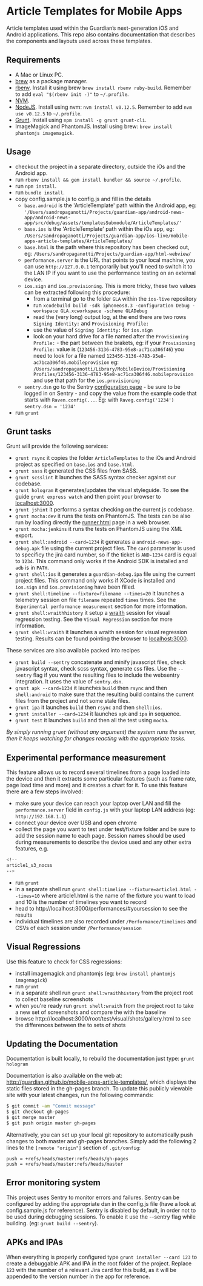 # Article Templates for Mobile Apps
Article templates used within the Guardian’s next-generation iOS and Android applications. This repo also contains documentation that describes the components and layouts used across these templates.

## Requirements
* A Mac or Linux PC.
* [brew](http://brew.sh/) as a package manager.
* [rbenv](https://github.com/sstephenson/rbenv). Install it using brew `brew install rbenv ruby-build`. Remember to add `eval "$(rbenv init -)"` to `~/.profile`.
* [NVM](https://github.com/creationix/nvm). 
* [NodeJS](http://nodejs.org/). Install using nvm: `nvm install v0.12.5`. Remember to add `nvm use v0.12.5` to `~/.profile`.
* [Grunt](http://gruntjs.com/). Install using `npm install -g grunt grunt-cli`.
* ImageMagick and PhantomJS. Install using brew: `brew install phantomjs imagemagick`.

## Usage
* checkout the project in a separate directory, outside the iOs and the Android app.
* run `rbenv install && gem install bundler && source ~/.profile`.
* run `npm install`. 
* run `bundle install`.
* copy config.sample.js to config.js and fill in the details
    * `base.android` is the 'ArticleTemplate' path within the Android app, eg: `'/Users/sandropaganotti/Projects/guardian-app/android-news-app/android-news-app/src/debug/assets/templatesSubmodule/ArticleTemplates/'`
    * `base.ios` is the 'ArticleTemplate' path within the iOs app, eg: `/Users/sandropaganotti/Projects/guardian-app/ios-live/mobile-apps-article-templates/ArticleTemplates/`
    * `base.html` is the path where this repository has been checked out, eg: `/Users/sandropaganotti/Projects/guardian-app/html-webview/`
    * `performance.server` is the URL that points to your local machine, you can use `http://127.0.0.1` temporarily but you'll need to switch it to the LAN IP if you want to use the performance testing on an external device.
    * `ios.sign` and `ios.provisioning`. This is more tricky, these two values can be extracted following this procedure:
        * from a terminal go to the folder `GLA` within the `ios-live` repository
        * run `xcodebuild build -sdk iphoneos8.3 -configuration Debug -workspace GLA.xcworkspace -scheme GLADebug`
        * read the (very long) output log, at the end there are two rows `Signing Identity:` and `Provisioning Profile:`
        * use the value of `Signing Identity:` for `ios.sign`
        * look on your hard drive for a file named after the `Provisioning Profile:` - the part between the brakets, eg: if your `Provisioning Profile:` value is (`123456-3136-4783-95e8-ac71ca306f46`) you need to look for a file named `123456-3136-4783-95e8-ac71ca306f46.mobileprovision` eg: `/Users/sandropaganotti/Library/MobileDevice/Provisioning Profiles/123456-3136-4783-95e8-ac71ca306f46.mobileprovision` and use that path for the `ios.provisioning`
    * `sentry.dsn` go to the Sentry [configuration page](https://app.getsentry.com/docs/platforms/javascript/?pid=40557) - be sure to be logged in on Sentry - and copy the value from the example code that starts with `Raven.config(...`. Eg: with `Raveg.config('1234')` `sentry.dsn = '1234'`
* run `grunt` 

## Grunt tasks
Grunt will provide the following services:
* `grunt rsync` it copies the folder `ArticleTemplates` to the iOs and Android project as specified on `base.ios` and `base.html`.
* `grunt sass` it generated the CSS files from SASS.
* `grunt scsslint` it launches the SASS syntax checker against our codebase.
* `grunt hologram` it generates/updates the visual styleguide. To see the guide `grunt express watch` and then point your browser to [localhost:3000](http://localhost:3000).
* `grunt jshint` it performs a syntax checking on the current js codebase.
* `grunt mocha:dev` it runs the tests on PhantomJS. The tests can be also run by loading directly the [runner.html](http://localhost:3000/root/test/unit/runner.html) page in a web browser.
* `grunt mocha:jenkins` it runs the tests on PhantomJS using the XML export.
* `grunt shell:android --card=1234` it generates a `android-news-app-debug.apk` file using the current project files. The `card` parameter is used to specificy the jira card number, so if the ticket is `AND-1234` card is equal to `1234`. This command only works if the Android SDK is installed and `adb` is in `PATH`.
* `grunt shell:ios` it generates a `guardian-debug.ipa` file using the current project files. This command only works if XCode is installed and `ios.sign` and `ios.provisioning` have been filled.
* `grunt shell:timeline --fixture=filename --times=20` it launches a telemetry session on file `filename` repeated `times` times. See the `Experimental performance measurement` section for more information.
* `grunt shell:wraithhistory` it setup a [wraith](https://github.com/BBC-News/wraith) session for visual regression testing. See the `Visual Regression` section for more information.
* `grunt shell:wraith` it launches a wraith session for visual regression testing. Results can be found pointing the browser to [localhost:3000](localhost:3000/root/test/visual/shots/gallery.html).

These services are also available packed into recipes
* `grunt build --sentry` concatenate and minify javascript files, check javascript syntax, check scss syntax, generate css files. Use the `--sentry` flag if you want the resulting files to include the websentry integration. It uses the value of `sentry.dsn`.
* `grunt apk --card=1234` it launches `build` then `rsync` and then `shell:android` to make sure that the resulting build contains the current files from the project and not some stale files.  
* `grunt ipa` it launches `build` then `rsync` and then `shell:ios`.
* `grunt installer --card=1234` it launches `apk` and `ipa` in sequence.
* `grunt test` it launches `build` and then all the test using `mocha`.

_By simply running `grunt` (without any argument) the system runs the server, then it keeps watching for changes reacting with the appropriate tasks._

## Experimental performance measurement
This feature allows us to record several timelines from a page loaded into the device and then it extracts some 
particular features (such as frame rate, page load time and more) and it creates a chart for it. 
To use this feature there are a few steps involved:
* make sure your device can reach your laptop over LAN and fill the `performance.server` field in `config.js` with your laptop LAN address (eg: `http://192.168.1.1`)
* connect your device over USB and open chrome
* collect the page you want to test under test/fixture folder and be sure to add the session name to each page. Session names should be used during measurements to describe the device used and any other extra features, e.g.
```bash
<!--
article1_s3_nocss
-->
```
* run `grunt`
* in a separate shell run `grunt shell:timeline --fixture=article1.html --times=10` where article1.html is the name of the fixture you want to load and 10 is the number of timelines you want to record
* head to http://localhost:3000/performances/#yoursession to see the results
* individual timelines are also recorded under `/Performance/timelines` and CSVs of each session under `/Performance/session`

## Visual Regressions
Use this feature to check for CSS regressions:
* install imagemagick and phantomjs (eg: `brew install phantomjs imagemagick`)
* run `grunt`
* in a separate shell run `grunt shell:wraithhistory` from the project root to collect baseline screenshots
* when you're ready run `grunt shell:wraith` from the project root to take a new set of screenshots and compare the with the baseline
* browse http://localhost:3000/root/test/visual/shots/gallery.html to see the differences between the to sets of shots

## Updating the Documentation
Documentation is built locally, to rebuild the documentation just type: `grunt hologram`

Documentation is also available on the web at: http://guardian.github.io/mobile-apps-article-templates/, which displays the static files stored in the gh-pages branch. To update this publicly viewable site with your latest changes, run the following commands:

```bash
$ git commit -am "Commit message"
$ git checkout gh-pages
$ git merge master
$ git push origin master gh-pages
```

Alternatively, you can set up your local git repository to automatically push changes to both master and gh-pages branches. Simply add the following 2 lines to the ``[remote "origin"]`` section of ``.git/config``:

```
push = +refs/heads/master:refs/heads/gh-pages
push = +refs/heads/master:refs/heads/master
```

## Error monitoring system
This project uses Sentry to monitor errors and failures. Sentry can be configured by adding the appropriate dsn in the config.js file (have a look at config.sample.js for reference). Sentry is disabled by default, in order not to be used during debugging sessions. To enable it use the --sentry flag while building. (eg: `grunt build --sentry`).

## APKs and IPAs
When everything is properly configured type `grunt installer --card 123` to create a debuggable APK and IPA in the root folder of the project. Replace `123` with the number of a relevant Jira card for this build, as it will be appended to the version number in the app for reference.
